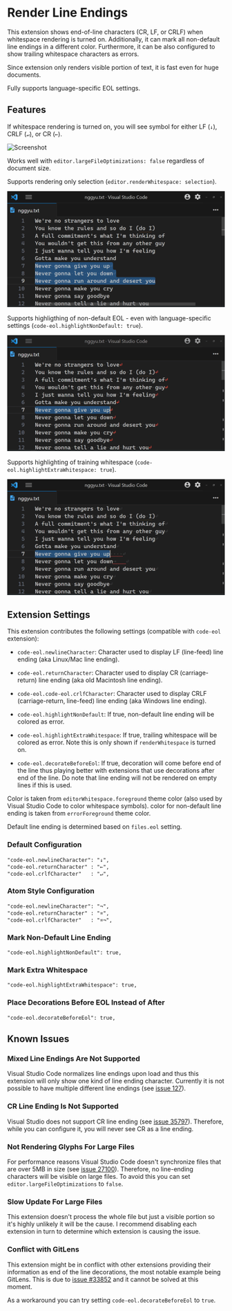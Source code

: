 Render Line Endings
===================

This extension shows end-of-line characters (CR, LF, or CRLF) when whitespace
rendering is turned on. Additionally, it can mark all non-default line endings
in a different color. Furthermore, it can be also configured to show trailing
whitespace characters as errors.

Since extension only renders visible portion of text, it is fast even for huge
documents.

Fully supports language-specific EOL settings.


## Features

If whitespace rendering is turned on, you will see symbol for either LF (`↓`),
CRLF (`↵`), or CR (`←`).

   ![Screenshot](https://raw.githubusercontent.com/medo64/render-crlf/master/images/screenshot.gif)

Works well with `editor.largeFileOptimizations: false` regardless of document
size.

Supports rendering only selection (`editor.renderWhitespace: selection`).

   ![Screenshot](https://raw.githubusercontent.com/medo64/render-crlf/master/images/screenshot-selection.png)

Supports highligthing of non-default EOL - even with language-specific settings
(`code-eol.highlightNonDefault: true`).

   ![Screenshot](https://raw.githubusercontent.com/medo64/render-crlf/master/images/screenshot-highlight-eof.png)

Supports highlighting of training whitespace (`code-eol.highlightExtraWhitespace: true`).

   ![Screenshot](https://raw.githubusercontent.com/medo64/render-crlf/master/images/screenshot-highlight-whitespace.png)


## Extension Settings

This extension contributes the following settings (compatible with `code-eol`
extension):

* `code-eol.newlineCharacter`: Character used to display LF (line-feed) line ending (aka Linux/Mac line ending).

* `code-eol.returnCharacter`: Character used to display CR (carriage-return) line ending (aka old Macintosh line ending).

* `code-eol.code-eol.crlfCharacter`: Character used to display CRLF (carriage-return, line-feed) line ending (aka Windows line ending).

* `code-eol.highlightNonDefault`: If true, non-default line ending will be colored as error.

* `code-eol.highlightExtraWhitespace`: If true, trailing whitespace will be colored as error. Note this is only shown if `renderWhitespace` is turned on.

* `code-eol.decorateBeforeEol`: If true, decoration will come before end of the line thus playing better with extensions that use decorations after end of the line. Do note that line ending will not be rendered on empty lines if this is used.

Color is taken from `editorWhitespace.foreground` theme color (also used by
Visual Studio Code to color whitespace symbols). color for non-default line
ending is taken from `errorForeground` theme color.

Default line ending is determined based on `files.eol` setting.


### Default Configuration

    "code-eol.newlineCharacter": "↓",
    "code-eol.returnCharacter" : "←",
    "code-eol.crlfCharacter"   : "↵",


### Atom Style Configuration

    "code-eol.newlineCharacter": "¬",
    "code-eol.returnCharacter" : "¤",
    "code-eol.crlfCharacter"   : "¤¬",


### Mark Non-Default Line Ending

    "code-eol.highlightNonDefault": true,


### Mark Extra Whitespace

    "code-eol.highlightExtraWhitespace": true,


### Place Decorations Before EOL Instead of After

    "code-eol.decorateBeforeEol": true,


## Known Issues

### Mixed Line Endings Are Not Supported

Visual Studio Code normalizes line endings upon load and thus this extension
will only show one kind of line ending character. Currently it is not possible
to have multiple different line endings (see [issue 127](https://github.com/Microsoft/vscode/issues/127)).


### CR Line Ending Is Not Supported

Visual Studio does not support CR line ending (see [issue 35797](https://github.com/Microsoft/vscode/issues/35797)).
Therefore, while you can configure it, you will never see CR as a line ending.


### Not Rendering Glyphs For Large Files

For performance reasons Visual Studio Code doesn't synchronize files that are
over 5MB in size (see [issue 27100](https://github.com/Microsoft/vscode/issues/27100)).
Therefore, no line-ending characters will be visible on large files. To avoid
this you can set `editor.largeFileOptimizations` to `false`.


### Slow Update For Large Files

This extension doesn't process the whole file but just a visible portion so it's
highly unlikely it will be the cause. I recommend disabling each extension in
turn to determine which extension is causing the issue.


### Conflict with GitLens

This extension might be in conflict with other extensions providing their
information as end of the line decorations, the most notable example being
GitLens. This is due to [issue #33852](https://github.com/microsoft/vscode/issues/33852)
and it cannot be solved at this moment.

As a workaround you can try setting `code-eol.decorateBeforeEol` to `true`.
